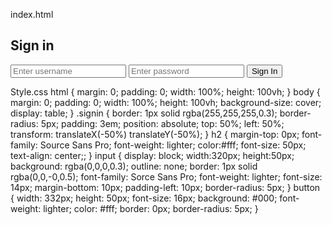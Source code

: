 
index.html
    
<!DOCTYPE html>
<html>
<head>
<title>Designing the sign in form</title>
<link rel="stylesheet" type="text/css" href="style.css">
</head>
<body>
<div class="signin">
<form>
<h2>Sign in</h2>
<input type="text" placeholder="Enter username">
<input type="text" placeholder="Enter password">
<button class="btn">Sign In</button>
</form>
</div>
</body>
</html>


Style.css
html
{
    margin: 0;
    padding: 0;
    width: 100%;
    height: 100vh;
}
body
{
    margin: 0;
    padding: 0;
    width: 100%;
    height: 100vh;
    background-size: cover;
    display: table;
}
.signin
{
    border: 1px solid rgba(255,255,255,0.3);
    border-radius: 5px;
    padding: 3em;
    position: absolute;
    top: 50%;
    left: 50%;
    transform: translateX(-50%) translateY(-50%);
}
h2
{
    margin-top: 0px;
    font-family: Source Sans Pro;
    font-weight: lighter;
    color:#fff;
    font-size: 50px;
    text-align: center;;
}
input
{
    display: block;
    width:320px;
    height:50px;
    background: rgba(0,0,0,0.3);
    outline: none;
    border: 1px solid rgba(0,0,-0,0.5);
    font-family: Sorce Sans Pro;
    font-weight: lighter;
    font-size: 14px;
    margin-bottom: 10px;
    padding-left: 10px;
    border-radius: 5px;
}
button 
{
    width: 332px;
    height: 50px;
    font-size: 16px;
    background: #000;
    font-weight: lighter;
    color: #fff;
    border: 0px;
    border-radius: 5px;
}
